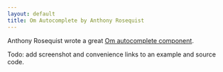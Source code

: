 ```yaml
---
layout: default
title: Om Autocomplete by Anthony Rosequist
---
```


Anthony Rosequist wrote a great [Om autocomplete component](https://github.com/arosequist/om-autocomplete).

Todo: add screenshot and convenience links to an example and source code.

